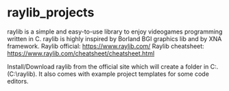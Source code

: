 # raylib_projects

raylib is a simple and easy-to-use library to enjoy videogames programming written in C. raylib is highly inspired by Borland BGI graphics lib and by XNA framework.
Raylib official: https://www.raylib.com/
Raylib cheatsheet: https://www.raylib.com/cheatsheet/cheatsheet.html

Install/Download raylib from the official site which will create a folder in C:\. (C:\raylib). It also comes with example project templates for some code editors.
 
